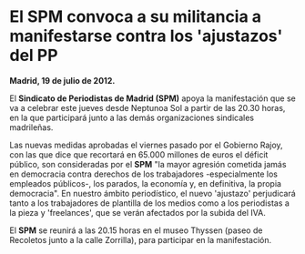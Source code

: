 # El SPM convoca a su militancia a manifestarse contra los 'ajustazos' del PP

**Madrid, 19 de julio de 2012.**

El **Sindicato de Periodistas de Madrid (SPM)** apoya la manifestación que se va a celebrar este jueves desde Neptunoa Sol a partir de las 20.30 horas, en la que participará junto a las demás organizaciones sindicales madrileñas.

Las nuevas medidas aprobadas el viernes pasado por el Gobierno Rajoy, con las que dice que recortará en 65.000 millones de euros el déficit público, son consideradas por el **SPM** "la mayor agresión cometida jamás en democracia contra derechos de los trabajadores -especialmente los empleados públicos-, los parados, la economía y, en definitiva, la propia democracia". En nuestro ámbito periodístico, el nuevo 'ajustazo' perjudicará tanto a los trabajadores de plantilla de los medios como a los periodistas a la pieza y 'freelances', que se verán afectados por la subida del IVA.

El **SPM** se reunirá a las 20.15 horas en el museo Thyssen (paseo de Recoletos junto a la calle Zorrilla), para participar en la manifestación.
